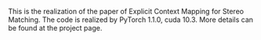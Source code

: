 This is the realization of the paper of Explicit Context Mapping for Stereo Matching.
The code is realized by PyTorch 1.1.0, cuda 10.3.
More details can be found at the project page.
